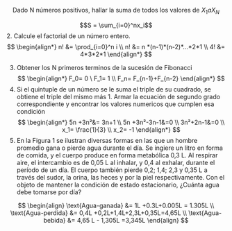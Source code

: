 $$
\text{Dado N números positivos, hallar la suma de todos los valores de }X_1 a X_N
$$

$$S = \sum_{i=0}^nx_i$$
2. Calcule el factorial de un número entero.
   $$
   \begin{align*}
   n! &= \prod_{i=0}^n i \\
   n! &= n *(n-1)*(n-2)*...*2*1 \\
   4! &= 4*3*2*1
   \end{align*}
   $$

   
3. Obtener los N primeros terminos de la sucesión de Fibonacci
   $$
   \begin{align*}
   F_0= 0 \ F_1= 1 \\
   F_n= F_{n-1}+F_{n-2}
   \end{align*}
   $$
4. Si el quintuple de un número se le suma el triple de su cuadrado, se obtiene el triple del mismo más 1. Armar la ecuación de segundo grado correspondiente y encontrar los valores numericos que cumplen esa condición
   $$
   \begin{align*}
   5n +3n²&= 3n+1 \\
   5n +3n²-3n-1&=0 \\
   3n²+2n-1&=0 \\
   x_1= \frac{1}{3} \\ x_2= -1
   \end{align*}
   $$
5. En la Figura 1 se ilustran diversas formas en las que un hombre promedio gana o pierde agua durante el día. Se ingiere un litro en forma de comida, y el cuerpo produce en forma metabólica 0,3 L. Al respirar aire, el intercambio es de 0,05 L al inhalar, y 0,4 al exhalar, durante el período de un día. El cuerpo también pierde 0,2; 1,4; 2,3 y 0,35 L a través del sudor, la orina, las heces y por la piel respectivamente. Con el objeto de mantener la condición de estado estacionario, ¿Cuánta agua debe tomarse por día?

$$
\begin{align}
\text{Agua-ganada} &= 1L +0.3L+0.005L = 1.305L \\
\text{Agua-perdida} &= 0,4L +0,2L+1,4L+2,3L+0,35L=4,65L \\
\text{Agua-bebida} &= 4,65 L - 1,305L =3,345L
\end{align}
$$
   